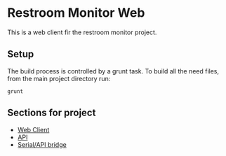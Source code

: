 # Restroom Monitor Web

This is a web client fir the restroom monitor project.


## Setup

The build process is controlled by a grunt task. To build all the need files, from the main project directory run:
```
grunt
```


## Sections for project
* [Web Client](https://github.com/onebytegone/restroom-monitor-web)
* [API](https://github.com/onebytegone/restroom-monitor-server)
* [Serial/API bridge](https://github.com/onebytegone/restroom-monitor-updater)
